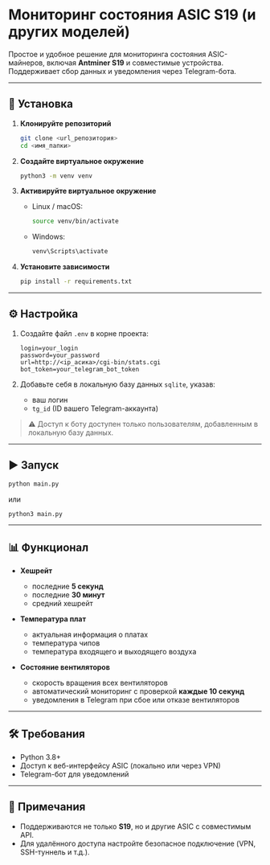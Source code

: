 # Мониторинг состояния ASIC S19 (и других моделей)

Простое и удобное решение для мониторинга состояния ASIC-майнеров, включая **Antminer S19** и совместимые устройства.  
Поддерживает сбор данных и уведомления через Telegram-бота.

---

## 🚀 Установка

1. **Клонируйте репозиторий**
   ```bash
   git clone <url_репозитория>
   cd <имя_папки>
   ```

2. **Создайте виртуальное окружение**
   ```bash
   python3 -m venv venv
   ```

3. **Активируйте виртуальное окружение**
   - Linux / macOS:
     ```bash
     source venv/bin/activate
     ```
   - Windows:
     ```cmd
     venv\Scripts\activate
     ```

4. **Установите зависимости**
   ```bash
   pip install -r requirements.txt
   ```

---

## ⚙️ Настройка

1. Создайте файл `.env` в корне проекта:
   ```env
   login=your_login
   password=your_password
   url=http://<ip_асика>/cgi-bin/stats.cgi
   bot_token=your_telegram_bot_token
   ```

2. Добавьте себя в локальную базу данных `sqlite`, указав:
   - ваш логин
   - `tg_id` (ID вашего Telegram-аккаунта)

> ⚠ Доступ к боту доступен только пользователям, добавленным в локальную базу данных.

---

## ▶️ Запуск

```bash
python main.py
```
или
```bash
python3 main.py
```

---

## 📊 Функционал

- **Хешрейт**
  - последние **5 секунд**
  - последние **30 минут**
  - средний хешрейт

- **Температура плат**
  - актуальная информация о платах
  - температура чипов
  - температура входящего и выходящего воздуха

- **Состояние вентиляторов**
  - скорость вращения всех вентиляторов
  - автоматический мониторинг с проверкой **каждые 10 секунд**
  - уведомления в Telegram при сбое или отказе вентиляторов

---

## 🛠 Требования

- Python 3.8+
- Доступ к веб-интерфейсу ASIC (локально или через VPN)
- Telegram-бот для уведомлений

---

## 📌 Примечания

- Поддерживаются не только **S19**, но и другие ASIC с совместимым API.
- Для удалённого доступа настройте безопасное подключение (VPN, SSH-туннель и т.д.).
